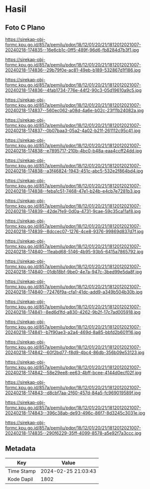 # Hasil

## Foto C Plano

https://sirekap-obj-formc.kpu.go.id/857a/pemilu/pdpr/18/12/01/20/21/1812012021007-20240218-174835--16e6cb1c-0ff5-489f-96d6-fb8284d7b3f1.jpg

https://sirekap-obj-formc.kpu.go.id/857a/pemilu/pdpr/18/12/01/20/21/1812012021007-20240218-174836--29b79f0e-ac81-49eb-b189-532867d1f186.jpg

https://sirekap-obj-formc.kpu.go.id/857a/pemilu/pdpr/18/12/01/20/21/1812012021007-20240218-174836--4fab1734-776e-44f2-90c3-05d19610a9c5.jpg

https://sirekap-obj-formc.kpu.go.id/857a/pemilu/pdpr/18/12/01/20/21/1812012021007-20240218-174837--560ec062-a08d-4a6e-b02c-23f11b24082a.jpg

https://sirekap-obj-formc.kpu.go.id/857a/pemilu/pdpr/18/12/01/20/21/1812012021007-20240218-174837--0b07baa3-05a2-4a02-b21f-261112c95c41.jpg

https://sirekap-obj-formc.kpu.go.id/857a/pemilu/pdpr/18/12/01/20/21/1812012021007-20240218-174838--e7895717-210b-4bc0-b48a-eaa4ccff24dd.jpg

https://sirekap-obj-formc.kpu.go.id/857a/pemilu/pdpr/18/12/01/20/21/1812012021007-20240218-174838--a3f46824-1943-451c-abc5-532e2f864bd4.jpg

https://sirekap-obj-formc.kpu.go.id/857a/pemilu/pdpr/18/12/01/20/21/1812012021007-20240218-174838--feba1c51-7468-47e1-b24b-e4cb7e7281b3.jpg

https://sirekap-obj-formc.kpu.go.id/857a/pemilu/pdpr/18/12/01/20/21/1812012021007-20240218-174839--42de7fe9-0d0a-4731-9cae-59c35ca11af8.jpg

https://sirekap-obj-formc.kpu.go.id/857a/pemilu/pdpr/18/12/01/20/21/1812012021007-20240218-174839--8dccec07-1276-4ce8-9376-99869d837d7f.jpg

https://sirekap-obj-formc.kpu.go.id/857a/pemilu/pdpr/18/12/01/20/21/1812012021007-20240218-174840--11eabd68-5146-4b95-93b5-6415a7865792.jpg

https://sirekap-obj-formc.kpu.go.id/857a/pemilu/pdpr/18/12/01/20/21/1812012021007-20240218-174840--01db18bf-9be0-4e7a-947c-3bed99e5da8f.jpg

https://sirekap-obj-formc.kpu.go.id/857a/pemilu/pdpr/18/12/01/20/21/1812012021007-20240218-174840--72476f9a-cfa1-41dc-add9-a349b504b30b.jpg

https://sirekap-obj-formc.kpu.go.id/857a/pemilu/pdpr/18/12/01/20/21/1812012021007-20240218-174841--8ed6d1fd-a830-4262-9b2f-17c7ad005918.jpg

https://sirekap-obj-formc.kpu.go.id/857a/pemilu/pdpr/18/12/01/20/21/1812012021007-20240218-174841--b7f90ae3-a2a4-469d-8a85-bbfd2b601f16.jpg

https://sirekap-obj-formc.kpu.go.id/857a/pemilu/pdpr/18/12/01/20/21/1812012021007-20240218-174842--60f2bd77-f8d9-4bc4-86db-356b09e53123.jpg

https://sirekap-obj-formc.kpu.go.id/857a/pemilu/pdpr/18/12/01/20/21/1812012021007-20240218-174842--58e29ee8-ee63-4bff-bcee-4144d0ecf02f.jpg

https://sirekap-obj-formc.kpu.go.id/857a/pemilu/pdpr/18/12/01/20/21/1812012021007-20240218-174843--d8cbf7aa-2f60-457d-84a5-fc969019589f.jpg

https://sirekap-obj-formc.kpu.go.id/857a/pemilu/pdpr/18/12/01/20/21/1812012021007-20240218-174843--396c38ab-de93-496c-86f7-8d3245c3031e.jpg

https://sirekap-obj-formc.kpu.go.id/857a/pemilu/pdpr/18/12/01/20/21/1812012021007-20240218-174835--290f6229-35ff-4099-8578-a5e92f7a3ccc.jpg


## Metadata

| Key        | Value               |
| ---------- | ------------------- |
| Time Stamp | 2024-02-25 21:03:43 |
| Kode Dapil | 1802                |



